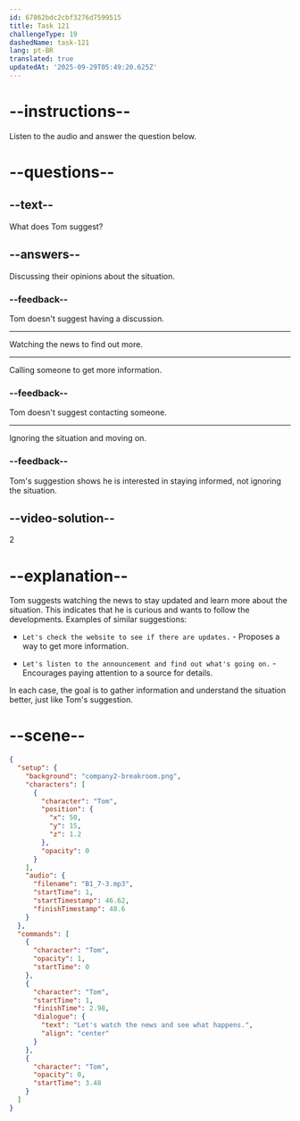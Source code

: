 ```yaml
---
id: 67862bdc2cbf3276d7599515
title: Task 121
challengeType: 19
dashedName: task-121
lang: pt-BR
translated: true
updatedAt: '2025-09-29T05:49:20.625Z'
---
```


<!-- (Audio) Tom: Let's watch the news and see what happens. -->

# --instructions--

Listen to the audio and answer the question below.

# --questions--

## --text--

What does Tom suggest?

## --answers--

Discussing their opinions about the situation.

### --feedback--

Tom doesn't suggest having a discussion.

---

Watching the news to find out more.

---

Calling someone to get more information.

### --feedback--

Tom doesn't suggest contacting someone.

---

Ignoring the situation and moving on.

### --feedback--

Tom's suggestion shows he is interested in staying informed, not ignoring the situation.

## --video-solution--

2

# --explanation--

Tom suggests watching the news to stay updated and learn more about the situation. This indicates that he is curious and wants to follow the developments. Examples of similar suggestions:

- `Let's check the website to see if there are updates.` - Proposes a way to get more information.

- `Let's listen to the announcement and find out what's going on.` - Encourages paying attention to a source for details.

In each case, the goal is to gather information and understand the situation better, just like Tom's suggestion.

# --scene--

```json
{
  "setup": {
    "background": "company2-breakroom.png",
    "characters": [
      {
        "character": "Tom",
        "position": {
          "x": 50,
          "y": 15,
          "z": 1.2
        },
        "opacity": 0
      }
    ],
    "audio": {
      "filename": "B1_7-3.mp3",
      "startTime": 1,
      "startTimestamp": 46.62,
      "finishTimestamp": 48.6
    }
  },
  "commands": [
    {
      "character": "Tom",
      "opacity": 1,
      "startTime": 0
    },
    {
      "character": "Tom",
      "startTime": 1,
      "finishTime": 2.98,
      "dialogue": {
        "text": "Let's watch the news and see what happens.",
        "align": "center"
      }
    },
    {
      "character": "Tom",
      "opacity": 0,
      "startTime": 3.48
    }
  ]
}
```
